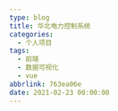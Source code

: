 ```yaml
---
type: blog
title: 华北电力控制系统
categories:
  - 个人项目
tags:
  - 前端
  - 数据可视化
  - vue
abbrlink: 763ea06e
date: 2021-02-23 00:00:00
---
```


